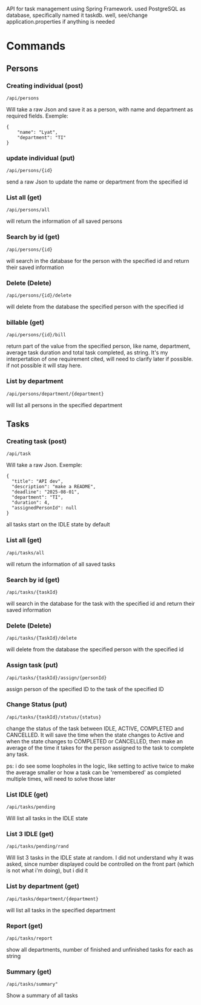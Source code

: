 API for task management using Spring Framework.
used PostgreSQL as database, specifically named it taskdb.
well, see/change application.properties if anything is needed

# Commands

## Persons

### Creating individual (post)
```
/api/persons
```
Will take a raw Json  and save it as a person, with name and department as required fields.
Exemple:
```
{
    "name": "Lyat",
    "department": "TI"
}
```

### update individual (put)
```
/api/persons/{id}
```
send a raw Json to update the name or department from the specified id 

### List all (get)
```
/api/persons/all
```
will return the information of all saved persons

### Search by id (get)
```
/api/persons/{id}
```
will search in the database for the person with the specified id and return their saved information

### Delete (Delete)
```
/api/persons/{id}/delete
```
will delete from the database the specified person with the specified id

### billable (get)
```
/api/persons/{id}/bill
```
return part of the value from the specified person, like name, department, average task duration and total task completed, as string.
It's my interpertation of one requirement cited, will need to clarify later if possible. if not possible it will stay here.

### List by department
```
/api/persons/department/{department}
```
will list all persons in the specified department

## Tasks

### Creating task (post)
```
/api/task
```
Will take a raw Json. Exemple:
```
{
  "title": "API dev",
  "description": "make a README",
  "deadline": "2025-08-01",
  "department": "TI",
  "duration": 4,
  "assignedPersonId": null
}
```
all tasks start on the IDLE state by default

### List all (get)
```
/api/tasks/all
```
will return the information of all saved tasks

### Search by id (get)
```
/api/tasks/{taskId}
```
will search in the database for the task with the specified id and return their saved information

### Delete (Delete)
```
/api/tasks/{TaskId}/delete
```
will delete from the database the specified person with the specified id

### Assign task (put)
```
/api/tasks/{taskId}/assign/{personId}
```
assign person of the specified ID to the task of the specified ID

### Change Status (put)
```
/api/tasks/{taskId}/status/{status}
```
change the status of the task between IDLE, ACTIVE, COMPLETED and CANCELLED. 
It will save the time when the state changes to Active and when the state changes to COMPLETED or CANCELLED, then make an average of the time it takes for the person assigned to the task to complete any task.

ps: i do see some loopholes in the logic, like setting to active twice to make the average smaller or how a task can be 'remembered' as completed multiple times, will need to solve those later

### List IDLE (get)
```
/api/tasks/pending
```
Will list all tasks in the IDLE state

### List 3 IDLE (get)
```
/api/tasks/pending/rand
```
Will list 3 tasks in the IDLE state at random. I did not understand why it was asked, since number displayed could be controlled on the front part (which is not what i'm doing), but i did it 

### List by department (get)
```
/api/tasks/department/{department}
```
will list all tasks in the specified department

### Report (get)
```
/api/tasks/report
```
show all departments, number of finished and unfinished tasks for each as string

### Summary (get)
```
/api/tasks/summary"
```
Show a summary of all tasks